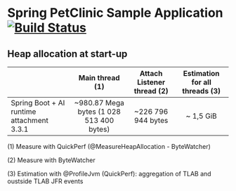 # Spring PetClinic Sample Application [![Build Status](https://github.com/spring-projects/spring-petclinic/actions/workflows/maven-build.yml/badge.svg)](https://github.com/spring-projects/spring-petclinic/actions/workflows/maven-build.yml)

## Heap allocation at start-up

|                                           | Main thread  (1)                         | Attach Listener thread (2) | Estimation for all threads (3) |
|-------------------------------------------|:----------------------------------------:|:--------------------------:|:------------------------------:|
| Spring Boot + AI runtime attachment 3.3.1 | ~980.87 Mega bytes (1 028 513 400 bytes) |  ~226 796 944 bytes        |           ~ 1,5 GiB            |

(1) Measure with QuickPerf (@MeasureHeapAllocation - ByteWatcher)

(2) Measure with ByteWatcher

(3) Estimation with @ProfileJvm (QuickPerf): aggregation of TLAB and oustside TLAB JFR events
